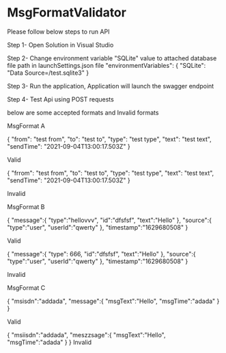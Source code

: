 # MsgFormatValidator
Please follow below steps to run API

Step 1- Open Solution in Visual Studio 

Step 2- Change environment variable "SQLite" value to attached database file path in launchSettings.json file
"environmentVariables": {
        "SQLite": "Data Source=/test.sqlite3"
      }

Step 3- Run the application, Application will launch the swagger endpoint

Step 4- Test Api using POST requests

below are some accepted formats and Invalid formats

MsgFormat A

{
  "from": "test from",
  "to": "test to",
  "type": "test type",
  "text": "test text",
  "sendTime": "2021-09-04T13:00:17.503Z"
}

Valid

{
  "frrom": "test from",
  "to": "test to",
  "type": "test type",
  "text": "test text",
  "sendTime": "2021-09-04T13:00:17.503Z"
}

Invalid

MsgFormat B

{
   "message":{
      "type":"hellovvv",
      "id":"dfsfsf",
      "text":"Hello"
   },
   "source":{
      "type":"user",
      "userId":"qwerty"
   },
   "timestamp":"1629680508"
}

Valid

{
   "message":{
      "type": 666,
      "id":"dfsfsf",
      "text":"Hello"
   },
   "source":{
      "type":"user",
      "userId":"qwerty"
   },
   "timestamp":"1629680508"
}

Invalid

MsgFormat C

{
   "msisdn":"addada",
   "message":{
      "msgText":"Hello",
      "msgTime":"adada"
   }
}


Valid

{
   "msiisdn":"addada",
   "meszzsage":{
      "msgText":"Hello",
      "msgTime":"adada"
   }
}
Invalid